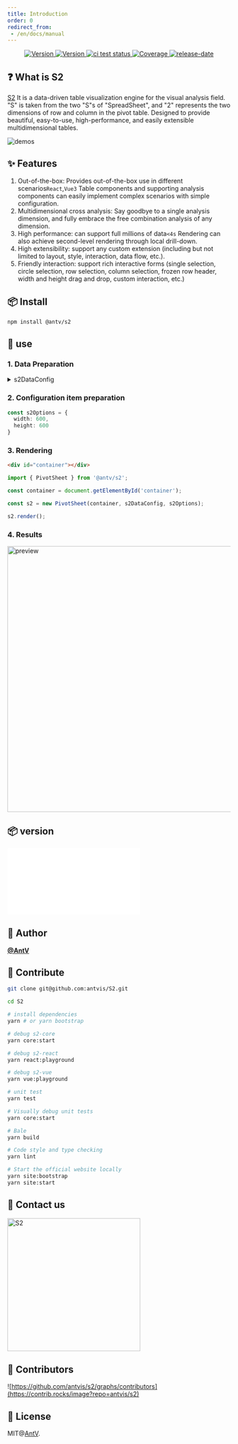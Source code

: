 ```yaml
---
title: Introduction
order: 0
redirect_from:
 - /en/docs/manual
---
```


<div align="center">
<p>
  <a href="https://www.npmjs.com/package/@antv/s2" target="_blank">
    <img alt="Version" src="https://img.shields.io/npm/v/@antv/s2.svg" alt="version">
  </a>
    <a href="https://www.npmjs.com/package/@antv/s2" target="_blank">
    <img alt="Version" src="https://img.shields.io/npm/v/@antv/s2/beta.svg" alt="version">
  </a>
   <a href="https://github.com/antvis/S2/actions/workflows/test.yml" target="_blank">
    <img src="https://github.com/antvis/S2/actions/workflows/test.yml/badge.svg" alt="ci test status"/>
  </a>
  <a href="https://codecov.io/gh/antvis/S2" target="_blank">
    <img src="https://codecov.io/gh/antvis/S2/branch/master/graph/badge.svg" alt="Coverage"/>
  </a>
  <a href="https://github.com/antvis/S2/releases" target="_blank">
    <img src="https://img.shields.io/github/release-date/antvis/S2" alt="release-date"/>
  </a>
</p>

</div>

## ❓ What is S2

[S2](https://github.com/antvis/s2) It is a data-driven table visualization engine for the visual analysis field. "S" is taken from the two "S"s of "SpreadSheet", and "2" represents the two dimensions of row and column in the pivot table. Designed to provide beautiful, easy-to-use, high-performance, and easily extensible multidimensional tables.

![demos](https://gw.alipayobjects.com/zos/antfincdn/6R5Koawk9L/huaban%2525202.png)

## ✨ Features

1. Out-of-the-box: Provides out-of-the-box use in different scenarios`React`,`Vue3` Table components and supporting analysis components can easily implement complex scenarios with simple configuration.
2. Multidimensional cross analysis: Say goodbye to a single analysis dimension, and fully embrace the free combination analysis of any dimension.
3. High performance: can support full millions of data`<4s` Rendering can also achieve second-level rendering through local drill-down.
4. High extensibility: support any custom extension (including but not limited to layout, style, interaction, data flow, etc.).
5. Friendly interaction: support rich interactive forms (single selection, circle selection, row selection, column selection, frozen row header, width and height drag and drop, custom interaction, etc.)

## 📦 Install

```bash
npm install @antv/s2
```

## 🔨 use

### 1. Data Preparation

<details>
  <summary> s2DataConfig</summary>

```ts
const s2DataConfig = {
  fields: {
    rows: ['province', 'city'],
    columns: ['type'],
    values: ['price'],
  },
  data: [
    {
      province: "浙江",
      city: "杭州",
      type: "笔",
      price: "1",
    },
    {
      province: "浙江",
      city: "杭州",
      type: "纸张",
      price: "2",
    },
    {
      province: "浙江",
      city: "舟山",
      type: "笔",
      price: "17",
    },
    {
      province: "浙江",
      city: "舟山",
      type: "纸张",
      price: "6",
    },
    {
      province: "吉林",
      city: "长春",
      type: "笔",
      price: "8",
    },
    {
      province: "吉林",
      city: "白山",
      type: "笔",
      price: "12",
    },
    {
      province: "吉林",
      city: "长春",
      type: "纸张",
      price: "3",
    },
    {
      province: "吉林",
      city: "白山",
      type: "纸张",
      price: "25",
    },
    {
      province: "浙江",
      city: "杭州",
      type: "笔",
      cost: "0.5",
    },
    {
      province: "浙江",
      city: "杭州",
      type: "纸张",
      cost: "20",
    },
    {
      province: "浙江",
      city: "舟山",
      type: "笔",
      cost: "1.7",
    },
    {
      province: "浙江",
      city: "舟山",
      type: "纸张",
      cost: "0.12",
    },
    {
      province: "吉林",
      city: "长春",
      type: "笔",
      cost: "10",
    },
    {
      province: "吉林",
      city: "白山",
      type: "笔",
      cost: "9",
    },
    {
      province: "吉林",
      city: "长春",
      type: "纸张",
      cost: "3",
    },
    {
      province: "吉林",
      city: "白山",
      type: "纸张",
      cost: "1",
    }
  ]
};
```

</details>

### 2. Configuration item preparation

```ts
const s2Options = {
  width: 600,
  height: 600
}
```

### 3. Rendering

```html
<div id="container"></div>
```

```ts
import { PivotSheet } from '@antv/s2';

const container = document.getElementById('container');

const s2 = new PivotSheet(container, s2DataConfig, s2Options);

s2.render();
```

### 4. Results

<img src="https://gw.alipayobjects.com/mdn/rms_56cbb2/afts/img/A*Ln3cTY_Rk1cAAAAAAAAAAAAAARQnAQ" width="600" alt="preview" />

## 📦 version

<embed src="@/docs/common/packages.en.md"></embed>

## 👤 Author

[**@AntV**](https://github.com/orgs/antvis/people)

## 🤝 Contribute

```bash
git clone git@github.com:antvis/S2.git

cd S2

# install dependencies
yarn # or yarn bootstrap

# debug s2-core
yarn core:start

# debug s2-react
yarn react:playground

# debug s2-vue
yarn vue:playground

# unit test
yarn test

# Visually debug unit tests
yarn core:start

# Bale
yarn build

# Code style and type checking
yarn lint

# Start the official website locally
yarn site:bootstrap
yarn site:start
```

## 📧 Contact us

<img style="width: 300px; height: auto" alt="S2" src="https://gw.alipayobjects.com/zos/antfincdn/2zjO70QLdp/7939a108-930c-42a9-a0d3-fbfdc2cc44cf.jpg"></a>

## 👬 Contributors

![https://github.com/antvis/s2/graphs/contributors](https://contrib.rocks/image?repo=antvis/s2)

## 📄 License

MIT@[AntV](https://github.com/antvis).
